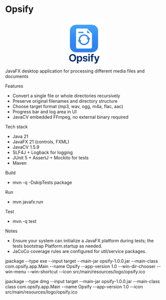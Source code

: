 # Opsify

<div align="center">
    <img src="docs/logo.png" alt="Audio Converter Logo" width="150" />
</div>
JavaFX desktop application for processing different media files and documents

Features
- Convert a single file or whole directories recursively
- Preserve original filenames and directory structure
- Choose target format (mp3, wav, ogg, m4a, flac, aac)
- Progress bar and log area in UI
- JavaCV embedded FFmpeg, no external binary required

Tech stack
- Java 21
- JavaFX 21 (controls, FXML)
- JavaCV 1.5.9
- SLF4J + Logback for logging
- JUnit 5 + AssertJ + Mockito for tests
- Maven

Build
- mvn -q -DskipTests package

Run
- mvn javafx:run

Test
- mvn -q test

Notes
- Ensure your system can initialize a JavaFX platform during tests; the tests bootstrap Platform.startup as needed.
- JaCoCo coverage rules are configured for util/service packages.


jpackage --type exe --input target --main-jar opsify-1.0.0.jar --main-class com.opsify.app.Main --name Opsify --app-version 1.0 --win-dir-chooser --win-menu --win-shortcut --icon src/main/resources/logo/opsify.ico


jpackage --type dmg --input target --main-jar opsify-1.0.0.jar --main-class class com.opsify.app.Main --name Opsify --app-version 1.0 --icon src/main/resources/logo/opsify.ico
